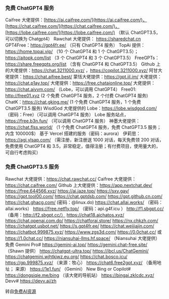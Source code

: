 ### 免费 ChatGPT4 服务
Caifree 大佬提供：[https://ai.caifree.com/](https://ai.caifree.com/)，[https://chat.caifree.com/](https://chat.caifree.com/)，[https://lobe.caifree.com/](https://lobe.caifree.com/) （默认 ChatGPT3.5，可以切换为 Chatgpt4）
Rawchat 大佬提供： https://sharedchat.cn
GPT4Free：https://gpt4fr.ee/ （只有 ChatGPT4 服务）
TopAi 提供：https://home.topai.vip/ （10 个 ChatGPT4 和 1 个 ChatGPT3.5）；https://aitopk.com/list （3 个 ChatGPT4 和 3 个 ChatGPT3.5）
FreeGPTs：https://share.freegpts.org/list （含有 ChatGPT4 和 ChatGPT3.5）
Github 上的大佬提供：https://chat.3211000.xyz/ ，https://copilot.3211000.xyz/
阿甘大佬提供：https://chat.aifree.best/ 
蒙恬大佬提供：https://gpt.iil.im/
大佬提供：https://chat.p1ay.top/
大佬提供：https://free.chataionline.top/
大佬提供：https://chat.aivvm.com/ （Lobe，可以调用 ChatGPT4）
Free01: http://free01.xyz (2 个免费 ChatGPT4 服务，2 个付费 ChatGPT4 服务)
ChatK：https://chat.gking.me/ (1 个免费 ChatGPT4 服务，1 个免费 ChatGPT3.5 服务)
WisdGod 大佬提供的 Lobe：https://lobe.wisdgod.com/ （密码：Free）（可以调用 ChatGPT4 服务）
Lobe 服务站点，https://free.b3n.fun/ （可以调用 ChatGPT4 服务）
神墨大佬提供：https://chat.flss.world/ （1 个免费 ChatGPT4 服务，免费 ChatGPT3.5 服务；内含 100000$）
基于 Vercel 搭建的服务（密码：aurora）
伊莉思：https://agi.ylsap.com/ （需注册，新注册送 1000 对话，每天免费领 200 对话，免费使用 ChatGPT4 和 3.5，非常稳定，值得注册；有付费项目，使用量大的，可自行考虑购买）

### 免费 ChatGPT3.5 服务
Rawchat 大佬提供：https://chat.rawchat.cc/
Caifree 大佬提供：https://chat.caifree.com/
Github 上大佬提供：https://app.nextchat.dev/
https://free.644566.xyz/
https://ai.jaze.top/
https://sxy.gay/
https://gpt.tool00.com/
https://chat.gptdsb.com/
https://gpt.github.cn.com/
https://chat.ghacg.com/ (密码：@linux.do)
https://chat.allai.works/ （密码：allai.works）
https://free.netfly.top/ （密码：api.g4f.icu ）
http://f1.sbgpt.cc/ （备用：http://f2.sbgpt.cc/）
https://chat18.aichatos.xyz/
https://chat.openai.com.do/
https://chatforai.store/
https://nx.chkzh.com/
https://chatgpt.usbot.net/
https://s.gpt4fr.ee/
https://chat.weijiajin.com/
https://chatbot.999875.xyz/
https://www.zgs3d.com/
https://0.0chat.cc/ 或 https://1.0chat.cc/
https://niansuhai-llms.hf.space/ （Niansuhai 大佬提供）
免费 Gemini Pro#
https://gemini-ai.top/ 
https://gemini.chat-free.site/ （Shawn 提供）
https://chatgpt-ultra.top/
https://ibcl.us/ChatGemini/
https://chatgemini.wjhtkjwz.eu.org/
https://chat.bosco.icu/ 
https://gp.999875.xyz/ （来源：牧心）
https://chat6.free2gpt.xyz/ （备用地址； 来源）
https://1e1.fun/ （Gemini）
New Bing or Copilot#
https://dongsiqie.me/bing （该大佬的导航站）
https://bingai.zklcdc.xyz/
Devv#
https://devv.ai/zh

转自[免费AI资源](https://dxer.xlog.app/mian-fei-AI-zi-yuan)